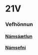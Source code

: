 # 21V

### Vefhönnun

#### [Námsáætlun](VEFÞ1VG05AU_V21-2.pdf) 

#### [Námsefni](https://github.com/vefgrunnur/V21/wiki)
